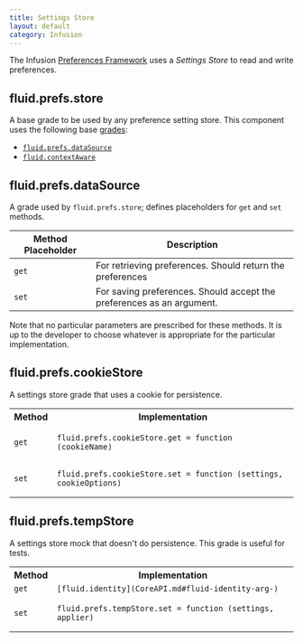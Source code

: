 ```yaml
---
title: Settings Store
layout: default
category: Infusion
---
```


The Infusion [Preferences Framework](PreferencesFramework.md) uses a _Settings Store_ to read and
write preferences.

## fluid.prefs.store ##

A base grade to be used by any preference setting store.
This component uses the following base [grades](ComponentGrades.md):

* [`fluid.prefs.dataSource`](#fluid-prefs-datasource)
* [`fluid.contextAware`](ContextAwareness.md)


## fluid.prefs.dataSource ##

A grade used by `fluid.prefs.store`; defines placeholders for `get` and `set` methods.

Method Placeholder  | Description
------------------- | -----------
`get`  | For retrieving preferences. Should return the preferences
`set`  | For saving preferences. Should accept the preferences as an argument.

Note that no particular parameters are prescribed for these methods. It is up to the developer
to choose whatever is appropriate for the particular implementation.

## fluid.prefs.cookieStore ##

A settings store grade that uses a cookie for persistence.

<table>
    <tbody>
        <tr>
            <th>Method</th><th>Implementation</th>
        </tr>
        <tr>
            <td><code>get</code></td>
            <td><pre><code>fluid.prefs.cookieStore.get = function (cookieName)</code></pre></td>
        </tr>
        <tr>
            <td><code>set</code></td>
            <td><pre><code>fluid.prefs.cookieStore.set = function (settings, cookieOptions)</code></pre></td>
        </tr>
    </tbody>
</table>

## fluid.prefs.tempStore ##

A settings store mock that doesn't do persistence. This grade is useful for tests.

<table>
    <tbody>
        <tr>
            <th>Method</th><th>Implementation</th>
        </tr>
        <tr>
            <td><code>get</code></td>
            <td><code>[fluid.identity](CoreAPI.md#fluid-identity-arg-)</code></td>
        </tr>
        <tr>
            <td><code>set</code></td>
            <td><pre><code>fluid.prefs.tempStore.set = function (settings, applier)</code></pre></td>
        </tr>
    </tbody>
</table>

